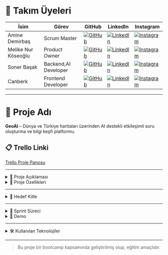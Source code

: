 # 👥 Takım Üyeleri

| İsim | Görev | GitHub | LinkedIn | Instagram |
|------|-------|--------|----------|-----------|
| Amine Demirbaş | Scrum Master | [![GitHub](https://img.shields.io/badge/GitHub-181717?style=for-the-badge&logo=github&logoColor=white)]((https://github.com/aminelisa)) | [![LinkedIn](https://img.shields.io/badge/LinkedIn-0077B5?style=for-the-badge&logo=linkedin&logoColor=white)](https://www.linkedin.com/in/aminedemirbas/) | [![Instagram](https://img.shields.io/badge/Instagram-E4405F?style=for-the-badge&logo=instagram&logoColor=white)](https://instagram.com/a_minelisa)
| Melike Nur Köseoğlu | Product Owner | [![GitHub](https://img.shields.io/badge/GitHub-181717?style=for-the-badge&logo=github&logoColor=white)](https://github.com/MelikeNurKoseoglu) | [![LinkedIn](https://img.shields.io/badge/LinkedIn-0077B5?style=for-the-badge&logo=linkedin&logoColor=white)]([https://linkedin.com/in/kullaniciadi](https://www.linkedin.com/in/melike-nur-k%C3%B6seo%C4%9Flu-2aaa27209?lipi=urn%3Ali%3Apage%3Ad_flagship3_profile_view_base_contact_details%3Bj1L3OI8BQmavp2t5YZaLrw%3D%3D)) | [![Instagram](https://img.shields.io/badge/Instagram-E4405F?style=for-the-badge&logo=instagram&logoColor=white)](https://instagram.com/melikenurkoseoglu)
| Soner Başak | Backend,AI Developer | [![GitHub](https://img.shields.io/badge/GitHub-181717?style=for-the-badge&logo=github&logoColor=white)](https://github.com/sonerbasak/) | [![LinkedIn](https://img.shields.io/badge/LinkedIn-0077B5?style=for-the-badge&logo=linkedin&logoColor=white)](https://www.linkedin.com/in/sonerbasak/) | [![Instagram](https://img.shields.io/badge/Instagram-E4405F?style=for-the-badge&logo=instagram&logoColor=white)](https://www.instagram.com/sonerbasaak/)
| Canberk | Frontend Developer | [![GitHub](https://img.shields.io/badge/GitHub-181717?style=for-the-badge&logo=github&logoColor=white)](https://github.com/kullaniciadi) | [![LinkedIn](https://img.shields.io/badge/LinkedIn-0077B5?style=for-the-badge&logo=linkedin&logoColor=white)](https://linkedin.com/in/kullaniciadi) | [![Instagram](https://img.shields.io/badge/Instagram-E4405F?style=for-the-badge&logo=instagram&logoColor=white)](https://instagram.com/kullaniciadi)

---

# 📌 Proje Adı

**GeoAI** – Dünya ve Türkiye haritaları üzerinden AI destekli etkileşimli soru oluşturma ve bilgi keşfi platformu.

## 📋 Trello Linki

[Trello Proje Panosu](https://trello.com/b/L1upbyvZ/group30-bootcamp)

---

<details>
  <summary>📄 Proje Açıklaması</summary>

GeoAI, kullanıcıların hem Türkiye hem de dünya haritası üzerinde bölgeler, ülkeler veya iller seçerek, seçilen coğrafi alan ile ilgili yapay zeka destekli sorular oluşturmasını ve cevaplarını girmesini sağlayan etkileşimli bir web uygulamasıdır. Proje, harita tabanlı veri görselleştirme ve yapay zeka entegrasyonuyla bilgi keşfini kolaylaştırmayı amaçlamaktadır.
</details>



<details>
  <summary>🌟 Proje Özellikleri</summary>

- Türkiye ve dünya haritasının interaktif gösterimi  
- İller, ülkeler veya bölgeler hakkında detaylı bilgi sunumu  
- Yapay zeka destekli soru oluşturma ve cevaplama paneli  
- Kullanıcıların verdiği cevapların analizi 
- Swiper ile zengin görsel ve metin slaytları  
- Responsive ve kullanıcı dostu arayüz tasarımı  

 

</details>

---

<details>
  <summary>🎯 Hedef Kitle</summary>

- Coğrafya, tarih ve kültür meraklıları  
- Eğitim alanındaki öğretmenler ve öğrenciler  
- Yapay zeka ve harita teknolojilerine ilgi duyan geliştiriciler  
- Genel kullanıcılar, bilgi keşfi ve öğrenmeye açık herkes  


</details>

---

<details>
  <summary>🚀 Sprint Süreci</summary>

  <details>
    <summary>🏃 Sprint 1 - Temel Yapının Kurulumu</summary>

    - Proje fikrinin belirlenmesi  
    - Proje gereksinimlerinin ve kapsamının belirlenmesi  
    - Dünya ve Türkiye harita veri kaynaklarının araştırılması  
    - Teknoloji seçimleri ve dosya yapısının oluşturulması  
    - Türkiye ve dünya haritasının projeye entegrasyonu  
    - Genel frontend görünümün ayarlanması

    <details>
      <summary>🎯 Sprint 1 Hedefleri</summary>

      - Türkiye ve dünya haritalarının temel görselleştirmesini oluşturmak  
      - Harita üzerinde şehir/bölge tıklanabilirliğini sağlamak  
      - Belirli şehirler için bilgi veri girişlerini gerçekleştirmek  
      - Basit ve işlevsel bir kullanıcı arayüzü oluşturmak  

      <details>
        <summary>🚀 Tamamlanan İşler</summary>

        - Leaflet.js kütüphanesi ile Türkiye ve Dünya haritası entegre edildi  
        - Harita üzerinde bazı şehirler (örneğin İstanbul, Ankara, İzmir) seçilebilir hale getirildi  
        - Bu şehirler için kısa bilgi kartları (nüfus, tarih, kültür, coğrafi konum) eklendi  
        - Şehir seçimi sonrası bilgi kutucuğu popup olarak kullanıcıya gösteriliyor  

      </details>
    </details>

    <details>
      <summary>👥 Takım Üyeleri ve 2 Haftalık Katkı Raporu</summary>

      **Sprint Dönemi:** 24 Haziran – 6 Temmuz 2025  
      **Proje:** GeoAI  

      👩‍💼 **Amine Demirbaş – Scrum Master**  
      - Takım içi iletişim ve görev koordinasyonu  
      - Trello panosu takibi ve günlük toplantı organizasyonu  
      - Sprint Review & Retrospective dokümantasyonu  

      👩‍💻 **Melike Nur Köseoğlu – Frontend Developer**  
      - Leaflet.js ile harita görselleştirme  
      - Backlog yönetimi ve kullanıcı test senaryoları  
      - Tasarım yönlendirmeleri ve içerik planlama  

      👨‍💻 **Soner Başak – Backend Developer**  
      - Şehir verileri için API ve JSON veri yapısı  
      - Backend test ortamı ve veri servisleri  
      - Gelecekteki veritabanı yapısı planlaması  

      👨‍💻 **Canberk – AI Developer**  
      - Şehir seçimi ve popup bilgi kutuları  
      - Responsive UI ve bilgi kartı komponentleri  

    </details>

  </details>

  <details>
    <summary>⚙️ Sprint 2 - Gelişmiş Özellikler</summary>
    - (Sprint 2 içeriği buraya eklenecek)
  </details>

  <details>
    <summary>📈 Sprint 3 - Test ve Yayın Süreci</summary>
    - (Sprint 3 içeriği buraya eklenecek)
  </details>

</details>

<details>
  <summary>🎥 Demo</summary>

> Demo videosu: [YouTube Linki (varsa)](https://youtube.com/...)

Ekran görüntüleri:

| Ana Sayfa | Öneriler | Dünya Haritası |
|-----------|-----------|------------|
| ![](./screens/deneme.png) | ![](./screens/deneme.png) | ![](./screens/deneme.png) |

</details>

---

<details>
  <summary>🛠️ Kullanılan Teknolojiler</summary>

- **Frontend:** HTML,CSS,JS  
- **Backend:** FastAPI  
- **Veri Tabanı:** SQLite / Firebase  
- **Yapay Zeka:** GEMİNİ  
- **Tasarım:** Figma  

</details>

---

> Bu proje bir bootcamp kapsamında geliştirilmiş olup, eğitim amaçlıdır.
